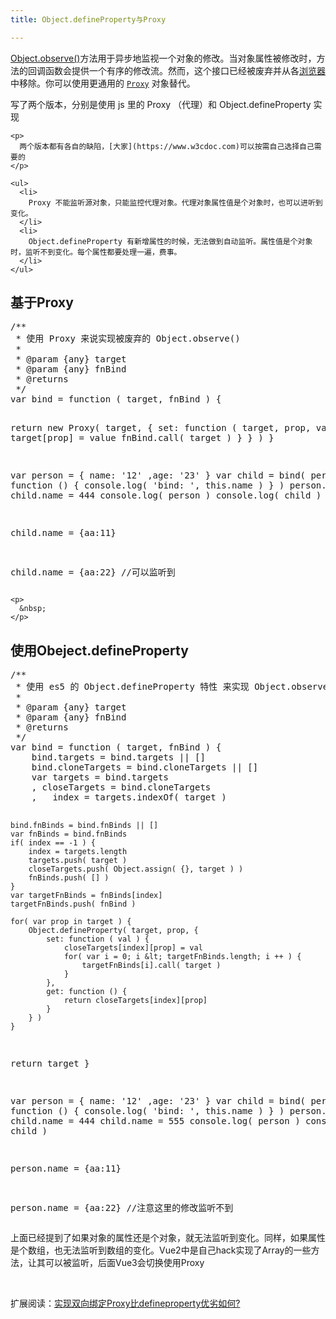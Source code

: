 ```yaml
---
title: Object.defineProperty与Proxy

---
```

[Object.observe()][1]方法用于异步地监视一个对象的修改。当对象属性被修改时，方法的回调函数会提供一个有序的修改流。然而，这个接口已经被废弃并从各[浏览器](https://www.w3cdoc.com)中移除。你可以使用更通用的 [`Proxy`][2] 对象替代。

<div>
  <div>
    <p>
      写了两个版本，分别是使用 js 里的 Proxy （代理）和 Object.defineProperty 实现
    </p>

    <p>
      两个版本都有各自的缺陷，[大家](https://www.w3cdoc.com)可以按需自己选择自己需要的
    </p>
    
    <ul>
      <li>
        Proxy 不能监听源对象，只能监控代理对象。代理对象属性值是个对象时，也可以进听到变化。
      </li>
      <li>
        Object.defineProperty 有新增属性的时候，无法做到自动监听。属性值是个对象时，监听不到变化。每个属性都要处理一遍，费事。
      </li>
    </ul>
  </div>
  
  <h2>
    基于Proxy
  </h2>
  
  <div>
    <pre class="EnlighterJSRAW" data-enlighter-language="null">/**
 * 使用 Proxy 来说实现被废弃的 Object.observe()
 *
 * @param {any} target
 * @param {any} fnBind
 * @returns
 */
var bind = function ( target, fnBind ) {

  return new Proxy( target, {
    set: function ( target, prop, value ) {
            target[prop] = value
            fnBind.call( target )
    }
  } )
}

var person = {
  name: '12'
  ,age: '23'
}
var child = bind( person, function () {
  console.log( 'bind: ', this.name )
} )
person.name = 333
child.name = 444
console.log( person )
console.log( child )

child.name = {aa:11}

child.name = {aa:22} //可以监听到</pre>

    <p>
      &nbsp;
    </p>
  </div>
</div>

## 使用Obeject.defineProperty

<div>
  <pre class="EnlighterJSRAW" data-enlighter-language="null">/**
 * 使用 es5 的 Object.defineProperty 特性 来实现 Object.observe()
 *
 * @param {any} target
 * @param {any} fnBind
 * @returns
 */
var bind = function ( target, fnBind ) {
    bind.targets = bind.targets || []
    bind.cloneTargets = bind.cloneTargets || []
    var targets = bind.targets
    , closeTargets = bind.cloneTargets
    ,   index = targets.indexOf( target )

    bind.fnBinds = bind.fnBinds || []
    var fnBinds = bind.fnBinds
    if( index == -1 ) {
        index = targets.length
        targets.push( target )
        closeTargets.push( Object.assign( {}, target ) )
        fnBinds.push( [] )
    }
    var targetFnBinds = fnBinds[index]
    targetFnBinds.push( fnBind )

    for( var prop in target ) {
        Object.defineProperty( target, prop, {
            set: function ( val ) {
                closeTargets[index][prop] = val
                for( var i = 0; i &lt; targetFnBinds.length; i ++ ) {
                    targetFnBinds[i].call( target )
                }
            },
            get: function () {
                return closeTargets[index][prop]
            }
        } )
    }

  return target
}

var person = {
  name: '12'
  ,age: '23'
}
var child = bind( person, function () {
  console.log( 'bind: ', this.name )
} )
person.name = 333
child.name = 444
child.name = 555
console.log( person )
console.log( child )

person.name = {aa:11}

person.name = {aa:22} //注意这里的修改监听不到</pre>
  
  <p>
    上面已经提到了如果对象的属性还是个对象，就无法监听到变化。同样，如果属性是个数组，也无法监听到数组的变化。Vue2中是自己hack实现了Array的一些方法，让其可以被监听，后面Vue3会切换使用Proxy
  </p>
</div>

&nbsp;

扩展阅读：[实现双向绑定Proxy比defineproperty优劣如何?][3]

 [1]: https://developer.mozilla.org/zh-CN/docs/Web/JavaScript/Reference/Global_Objects/Object/observe
 [2]: https://developer.mozilla.org/zh-CN/docs/Web/JavaScript/Reference/Global_Objects/Proxy "Proxy 对象用于定义基本操作的自定义行为（如属性查找，赋值，枚举，函数调用等）。"
 [3]: https://juejin.im/post/5acd0c8a6fb9a028da7cdfaf
